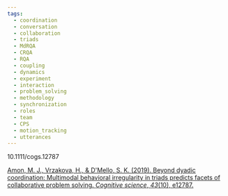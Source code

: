```yaml
---
tags:
  - coordination
  - conversation
  - collaboration
  - triads
  - MdRQA
  - CRQA
  - RQA
  - coupling
  - dynamics
  - experiment
  - interaction
  - problem_solving
  - methodology
  - synchronization
  - roles
  - team
  - CPS
  - motion_tracking
  - utterances
---
```

10.1111/cogs.12787

[Amon, M. J., Vrzakova, H., & D'Mello, S. K. (2019). Beyond dyadic coordination: Multimodal behavioral irregularity in triads predicts facets of collaborative problem solving. _Cognitive science_, _43_(10), e12787.](https://onlinelibrary.wiley.com/doi/pdfdirect/10.1111/cogs.12787)
